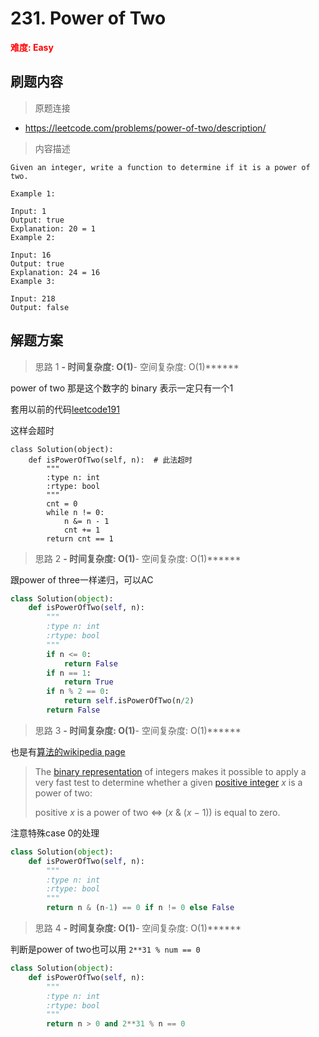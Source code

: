 # 231. Power of Two

**<font color=red>难度: Easy</font>**

## 刷题内容

> 原题连接

* https://leetcode.com/problems/power-of-two/description/

> 内容描述

```
Given an integer, write a function to determine if it is a power of two.

Example 1:

Input: 1
Output: true 
Explanation: 20 = 1
Example 2:

Input: 16
Output: true
Explanation: 24 = 16
Example 3:

Input: 218
Output: false
```

## 解题方案

> 思路 1
******- 时间复杂度: O(1)******- 空间复杂度: O(1)******



power of two 那是这个数字的 binary 表示一定只有一个1

套用以前的代码[leetcode191](https://github.com/apachecn/awesome-algorithm/blob/master/docs/Leetcode_Solutions/Python/191._number_of_1_bits.md)

这样会超时

```
class Solution(object):
    def isPowerOfTwo(self, n):  # 此法超时
        """
        :type n: int
        :rtype: bool
        """
        cnt = 0
        while n != 0:
            n &= n - 1
            cnt += 1
        return cnt == 1
```

> 思路 2
******- 时间复杂度: O(1)******- 空间复杂度: O(1)******

跟power of three一样递归，可以AC



```python
class Solution(object):
    def isPowerOfTwo(self, n):
        """
        :type n: int
        :rtype: bool
        """
        if n <= 0:
            return False
        if n == 1:
            return True
        if n % 2 == 0:
            return self.isPowerOfTwo(n/2)
        return False            	
```




> 思路 3
******- 时间复杂度: O(1)******- 空间复杂度: O(1)******


也是有[算法的wikipedia page](https://en.wikipedia.org/wiki/Power_of_two#Fast_algorithm_to_check_if_a_positive_number_is_a_power_of_two)

> The [binary representation](https://en.wikipedia.org/wiki/Binary_numeral_system) of integers makes it possible to apply a very fast test to determine whether a given [positive integer](https://en.wikipedia.org/wiki/Positive_integer) *x* is a power of two:
>
> positive *x* is a power of two ⇔ (*x* & (*x* − 1)) is equal to zero.



注意特殊case 0的处理

```python
class Solution(object):
    def isPowerOfTwo(self, n):
        """
        :type n: int
        :rtype: bool
        """
        return n & (n-1) == 0 if n != 0 else False
```

> 思路 4
******- 时间复杂度: O(1)******- 空间复杂度: O(1)******

判断是power of two也可以用 ```2**31 % num == 0```


```python
class Solution(object):
    def isPowerOfTwo(self, n):
        """
        :type n: int
        :rtype: bool
        """
        return n > 0 and 2**31 % n == 0
```

